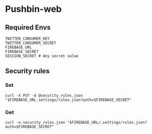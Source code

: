 Pushbin-web
=============

Required Envs
-------------

    TWITTER_CONSUMER_KEY
    TWITTER_CONSUMER_SECRET
    FIREBASE_URL
    FIREBASE_SECRET
    SESSION_SECRET # Any secret value

Security rules
--------------

### Set

    curl -X PUT -d @security_rules.json "$FIREBASE_URL.settings/rules.json?auth=$FIREBASE_SECRET"

### Get

    curl -o security_rules.json "$FIREBASE_URL/.settings/rules.json?auth=$FIREBASE_SECRET"
